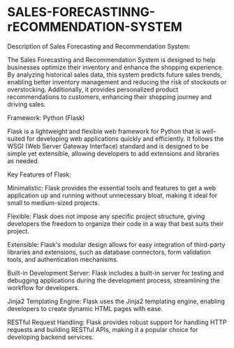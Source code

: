 # SALES-FORECASTINNG-rECOMMENDATION-SYSTEM
Description of Sales Forecasting and Recommendation System:

The Sales Forecasting and Recommendation System is designed to help businesses optimize their inventory and enhance the shopping experience. By analyzing historical sales data, this system predicts future sales trends, enabling better inventory management and reducing the risk of stockouts or overstocking. Additionally, it provides personalized product recommendations to customers, enhancing their shopping journey and driving sales.

Framework: Python (Flask)

Flask is a lightweight and flexible web framework for Python that is well-suited for developing web applications quickly and efficiently. It follows the WSGI (Web Server Gateway Interface) standard and is designed to be simple yet extensible, allowing developers to add extensions and libraries as needed.

Key Features of Flask:

Minimalistic: Flask provides the essential tools and features to get a web application up and running without unnecessary bloat, making it ideal for small to medium-sized projects.

Flexible: Flask does not impose any specific project structure, giving developers the freedom to organize their code in a way that best suits their project.

Extensible: Flask's modular design allows for easy integration of third-party libraries and extensions, such as database connectors, form validation tools, and authentication mechanisms.

Built-in Development Server: Flask includes a built-in server for testing and debugging applications during the development process, streamlining the workflow for developers.

Jinja2 Templating Engine: Flask uses the Jinja2 templating engine, enabling developers to create dynamic HTML pages with ease.

RESTful Request Handling: Flask provides robust support for handling HTTP requests and building RESTful APIs, making it a popular choice for developing backend services.
